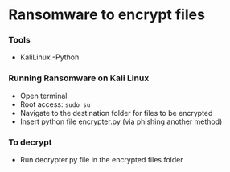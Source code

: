 # Ransomware to encrypt files

### Tools

- KaliLinux
-Python

### Running Ransomware on Kali Linux

- Open terminal
- Root access: ``` sudo su ```
- Navigate to the destination folder for files to be encrypted
- Insert python file encrypter.py (via phishing another method)

### To decrypt
- Run decrypter.py file in the encrypted files folder